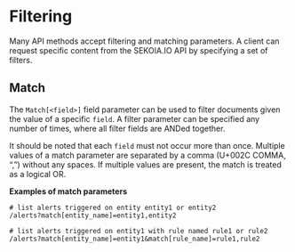 # Filtering

Many API methods accept filtering and matching parameters. A client can request specific content from the SEKOIA.IO API by specifying a set of filters.

## Match

The `Match[<field>]` field parameter can be used to filter documents given the value of a specific `field`. A filter parameter can be specified any number of times, where all filter fields are ANDed together. 

It should be noted that each `field` must not occur more than once. Multiple values of a match parameter are separated by a comma (U+002C COMMA, “,”) without any spaces. If multiple values are present, the match is treated as a logical OR.

**Examples of match parameters**

```
# list alerts triggered on entity entity1 or entity2
/alerts?match[entity_name]=entity1,entity2

# list alerts triggered on entity1 with rule named rule1 or rule2
/alerts?match[entity_name]=entity1&match[rule_name]=rule1,rule2
```
